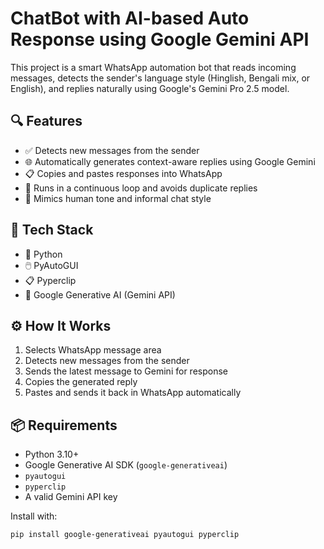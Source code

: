 # ChatBot with AI-based Auto Response using Google Gemini API

This project is a smart WhatsApp automation bot that reads incoming messages, detects the sender's language style (Hinglish, Bengali mix, or English), and replies naturally using Google's Gemini Pro 2.5 model.

## 🔍 Features

- ✅ Detects new messages from the sender
- 🌐 Automatically generates context-aware replies using Google Gemini
- 📋 Copies and pastes responses into WhatsApp
- 🔁 Runs in a continuous loop and avoids duplicate replies
- 💬 Mimics human tone and informal chat style

## 🧠 Tech Stack

- 🐍 Python
- 🖱️ PyAutoGUI
- 📋 Pyperclip
- 🧠 Google Generative AI (Gemini API)

## ⚙️ How It Works

1. Selects WhatsApp message area
2. Detects new messages from the sender
3. Sends the latest message to Gemini for response
4. Copies the generated reply
5. Pastes and sends it back in WhatsApp automatically

## 📦 Requirements

- Python 3.10+
- Google Generative AI SDK (`google-generativeai`)
- `pyautogui`
- `pyperclip`
- A valid Gemini API key

Install with:
```bash
pip install google-generativeai pyautogui pyperclip

